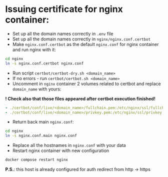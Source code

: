 # Issuing certificate for nginx container:

- Set up all the domain names correctly in `.env` file
- Set up all the domain names correctly in `nginx/nginx.conf.certbot`
- Make `nginx.conf.certbot` as the default `nginx.conf` for nginx container and run nginx with it:

```bash
cd nginx
ln -s nginx.conf.certbot nginx.conf
```

- Run script `certbot/certbot-dry.sh <domain_name>`
- If no errors - run `certbot/certbot.sh <domain_name>`
- Uncomment in `nginx` container 2 volumes related to certbot and replace `domain_name` with yours:

**! Check also that those files appeared after certbot execution finished!**

```yml
- ./certbot/conf/live/<domain_name>/fullchain.pem:/etc/nginx/ssl/fullchain.pem:ro
- ./certbot/conf/live/<domain_name>/privkey.pem:/etc/nginx/ssl/privkey.pem:ro
```


- Return back main `nginx.conf`:

```bash
cd nginx
ln -s nginx.conf.main nginx.conf
```

- Replace all the hostnames in `nginx.conf` with your data
- Restart nginx container with new configuration

```bash
docker compose restart nginx
```

**P.S.**: this host is already configured for auth redirect from http -> https